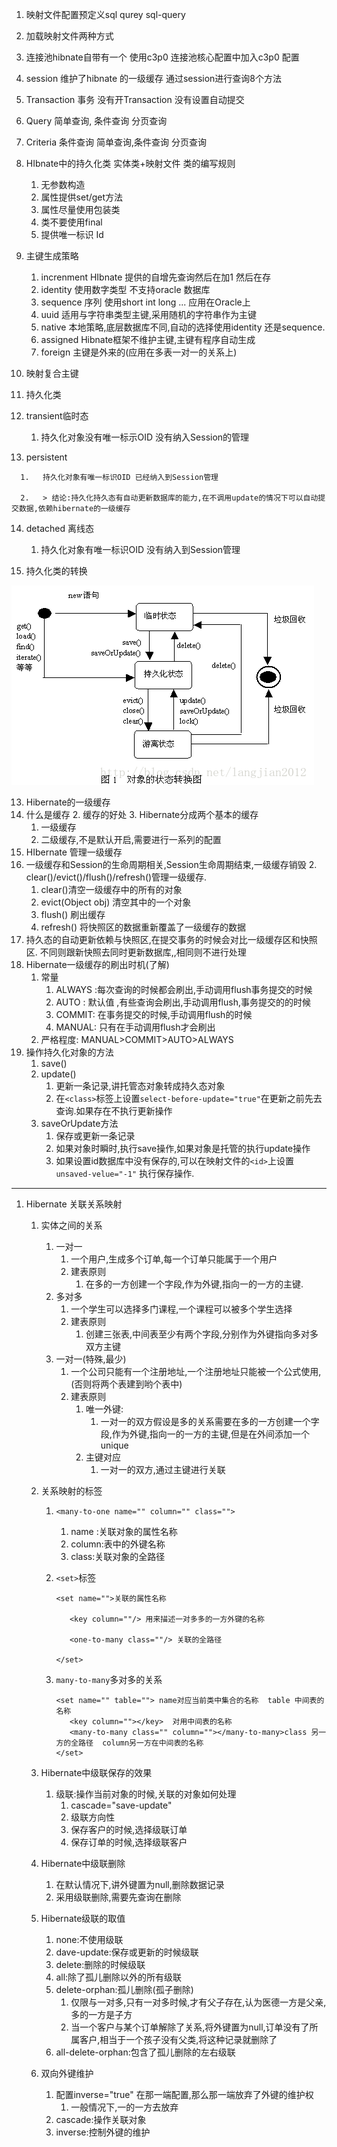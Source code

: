 1.    映射文件配置预定义sql  qurey   sql-query

2.    加载映射文件两种方式

3.    连接池hibnate自带有一个  使用c3p0 连接池核心配置中加入c3p0 配置

4.    session   维护了hibnate 的一级缓存   通过session进行查询8个方法

5.    Transaction  事务   没有开Transaction  没有设置自动提交

6.    Query 简单查询, 条件查询  分页查询

7.    Criteria 条件查询 简单查询,条件查询 分页查询

8.    HIbnate中的持久化类   实体类+映射文件  类的编写规则
      1. 无参数构造
      2. 属性提供set/get方法
      3. 属性尽量使用包装类
      4. 类不要使用final
      5. 提供唯一标识 Id

9.    主键生成策略
      1. increnment  HIbnate 提供的自增先查询然后在加1 然后在存
      2. identity 使用数字类型  不支持oracle 数据库
      3. sequence  序列   使用short  int long ...  应用在Oracle上
      4. uuid 适用与字符串类型主键,采用随机的字符串作为主键
      5. native 本地策略,底层数据库不同,自动的选择使用identity 还是sequence.
      6. assigned Hibnate框架不维护主键,主键有程序自动生成 
      7. foreign 主键是外来的(应用在多表一对一的关系上)

10.    映射复合主键

11.    持久化类

12.    transient临时态

        1. 持久化对象没有唯一标示OID 没有纳入Session的管理

13.    persistent

      1.   持久化对象有唯一标识OID 已经纳入到Session管理

      2.   > 结论:持久化持久态有自动更新数据库的能力,在不调用update的情况下可以自动提交数据,依赖hibernate的一级缓存

14.    detached 离线态

        1. 持久化对象有唯一标识OID 没有纳入到Session管理

15.    持久化类的转换

   ![Alt text](./持久化类的转化图.gif)

13. Hibernate的一级缓存
14. 什么是缓存
    2. 缓存的好处
    3. Hibernate分成两个基本的缓存
       1. 一级缓存
       2. 二级缓存,不是默认开启,需要进行一系列的配置
15. HIbernate 管理一级缓存
16. 一级缓存和Session的生命周期相关,Session生命周期结束,一级缓存销毁
    2. clear()/evict()/flush()/refresh()管理一级缓存.
       1. clear()清空一级缓存中的所有的对象
       2. evict(Object obj) 清空其中的一个对象
       3. flush() 刷出缓存
       4. refresh() 将快照区的数据重新覆盖了一级缓存的数据
17. 持久态的自动更新依赖与快照区,在提交事务的时候会对比一级缓存区和快照区. 不同则跟新快照去同时更新数据库,,相同则不进行处理
18. Hibernate一级缓存的刷出时机(了解)
    1. 常量
        1. ALWAYS	:每次查询的时候都会刷出,手动调用flush事务提交的时候
        2. AUTO : 默认值 ,有些查询会刷出,手动调用flush,事务提交的的时候
        3. COMMIT:  在事务提交的时候,手动调用flush的时候
        4. MANUAL:  只有在手动调用flush才会刷出
    2. 严格程度: MANUAL>COMMIT>AUTO>ALWAYS
19. 操作持久化对象的方法
    1. save()
    2. update()
        1. 更新一条记录,讲托管态对象转成持久态对象
        2. 在`<class>`标签上设置`select-before-update="true"`在更新之前先去查询.如果存在不执行更新操作
    3. saveOrUpdate方法
        1. 保存或更新一条记录
        2. 如果对象时瞬时,执行save操作,如果对象是托管的执行update操作
        3. 如果设置id数据库中没有保存的,可以在映射文件的`<id>`上设置`unsaved-velue="-1"` 执行保存操作.


-----

1. Hibernate 关联关系映射

   1. 实体之间的关系

      1. 一对一
         1. 一个用户,生成多个订单,每一个订单只能属于一个用户
         2. 建表原则
            1. 在多的一方创建一个字段,作为外键,指向一的一方的主键.
      2. 多对多
         1. 一个学生可以选择多门课程,一个课程可以被多个学生选择
         2. 建表原则
            1. 创建三张表,中间表至少有两个字段,分别作为外键指向多对多双方主键
      3. 一对一(特殊,最少)
         1. 一个公司只能有一个注册地址,一个注册地址只能被一个公式使用,(否则将两个表建到哟个表中)
         2. 建表原则
            1. 唯一外键:
               1. 一对一的双方假设是多的关系需要在多的一方创建一个字段,作为外键,指向一的一方的主键,但是在外间添加一个unique
            2. 主键对应
               1. 一对一的双方,通过主键进行关联

   2. 关系映射的标签

      1. `<many-to-one name="" column="" class="">` 

         1. name :关联对象的属性名称
         2. column:表中的外键名称
         3. class:关联对象的全路径

      2. `<set>`标签

         ```
         <set name="">关联的属性名称

         	<key column=""/> 用来描述一对多多的一方外键的名称

         	<one-to-many class=""/> 关联的全路径

         </set>
         ```

      3. `many-to-many`多对多的关系

         ```
         <set name="" table=""> name对应当前类中集合的名称  table 中间表的名称
         	<key column=""></key>  对用中间表的名称
         	<many-to-many class="" column=""></many-to-many>class 另一方的全路径  column另一方在中间表的名称
         </set>
         ```

   3. Hibernate中级联保存的效果

      1. 级联:操作当前对象的时候,关联的对象如何处理
         1. cascade="save-update"
         2. 级联方向性
         3. 保存客户的时候,选择级联订单
         4. 保存订单的时候,选择级联客户

   4. Hibernate中级联删除

      1. 在默认情况下,讲外键置为null,删除数据记录
      2. 采用级联删除,需要先查询在删除

   5. Hibernate级联的取值

      1. none:不使用级联
      2. dave-update:保存或更新的时候级联
      3. delete:删除的时候级联
      4. all:除了孤儿删除以外的所有级联
      5. delete-orphan:孤儿删除(孤子删除)
         1. 仅限与一对多,只有一对多时候,才有父子存在,认为医德一方是父亲,多的一方是子方
         2. 当一个客户与某个订单解除了关系,将外键置为null,订单没有了所属客户,相当于一个孩子没有父类,将这种记录就删除了
      6. all-delete-orphan:包含了孤儿删除的左右级联

   6. 双向外键维护

      1. 配置inverse="true" 在那一端配置,那么那一端放弃了外键的维护权
         1. 一般情况下,一的一方去放弃
      2. cascade:操作关联对象
      3. inverse:控制外键的维护